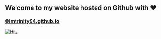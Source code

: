 ## Welcome to my website hosted on Github with ❤️
### [🌐imtrinity94.github.io](https://imtrinity94.github.io)

[![Hits](https://hits.seeyoufarm.com/api/count/incr/badge.svg?url=https%3A%2F%2Fimtrinity94.github.io&count_bg=%2379C83D&title_bg=%23555555&icon=&icon_color=%23E7E7E7&title=hits&edge_flat=false)](https://imtrinity94.github.io)
